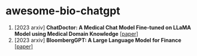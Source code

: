 # awesome-bio-chatgpt


1. [2023 arxiv] **ChatDoctor: A Medical Chat Model Fine-tuned on LLaMA Model using Medical Domain Knowledge** [[paper]](https://arxiv.org/abs/2303.14070)
1. [2023 arxiv] **BloombergGPT: A Large Language Model for Finance** [[paper]](https://arxiv.org/abs/2303.17564)

